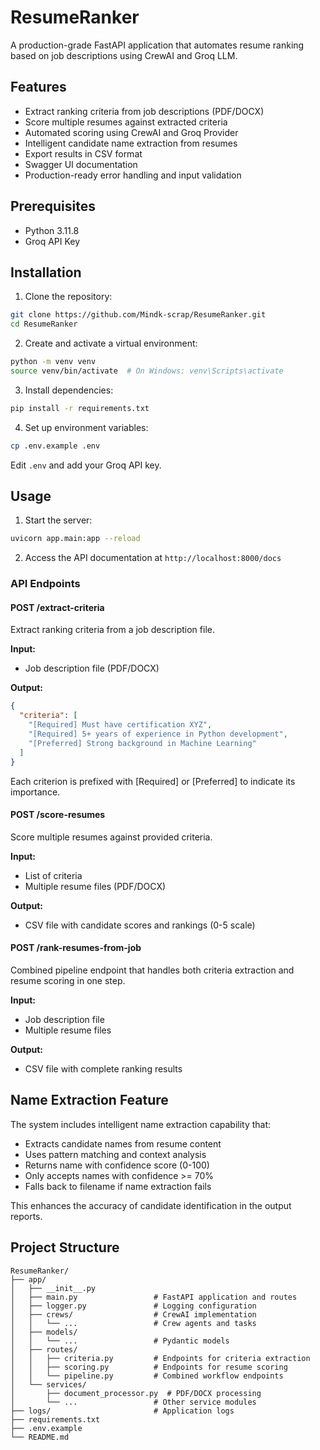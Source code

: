 # ResumeRanker

A production-grade FastAPI application that automates resume ranking based on job descriptions using CrewAI and Groq LLM.

## Features

- Extract ranking criteria from job descriptions (PDF/DOCX)
- Score multiple resumes against extracted criteria
- Automated scoring using CrewAI and Groq Provider
- Intelligent candidate name extraction from resumes
- Export results in CSV format
- Swagger UI documentation
- Production-ready error handling and input validation

## Prerequisites

- Python 3.11.8
- Groq API Key

## Installation

1. Clone the repository:
```bash
git clone https://github.com/Mindk-scrap/ResumeRanker.git
cd ResumeRanker
```

2. Create and activate a virtual environment:
```bash
python -m venv venv
source venv/bin/activate  # On Windows: venv\Scripts\activate
```

3. Install dependencies:
```bash
pip install -r requirements.txt
```

4. Set up environment variables:
```bash
cp .env.example .env
```
Edit `.env` and add your Groq API key.

## Usage

1. Start the server:
```bash
uvicorn app.main:app --reload
```

2. Access the API documentation at `http://localhost:8000/docs`

### API Endpoints

#### POST /extract-criteria
Extract ranking criteria from a job description file.

**Input:**
- Job description file (PDF/DOCX)

**Output:**
```json
{
  "criteria": [
    "[Required] Must have certification XYZ",
    "[Required] 5+ years of experience in Python development",
    "[Preferred] Strong background in Machine Learning"
  ]
}
```

Each criterion is prefixed with [Required] or [Preferred] to indicate its importance.

#### POST /score-resumes
Score multiple resumes against provided criteria.

**Input:**
- List of criteria
- Multiple resume files (PDF/DOCX)

**Output:**
- CSV file with candidate scores and rankings (0-5 scale)

#### POST /rank-resumes-from-job
Combined pipeline endpoint that handles both criteria extraction and resume scoring in one step.

**Input:**
- Job description file
- Multiple resume files

**Output:**
- CSV file with complete ranking results

## Name Extraction Feature

The system includes intelligent name extraction capability that:
- Extracts candidate names from resume content
- Uses pattern matching and context analysis
- Returns name with confidence score (0-100)
- Only accepts names with confidence >= 70%
- Falls back to filename if name extraction fails

This enhances the accuracy of candidate identification in the output reports.

## Project Structure

```
ResumeRanker/
├── app/
│   ├── __init__.py
│   ├── main.py                 # FastAPI application and routes
│   ├── logger.py               # Logging configuration
│   ├── crews/                  # CrewAI implementation
│   │   └── ...                 # Crew agents and tasks
│   ├── models/
│   │   └── ...                 # Pydantic models
│   ├── routes/
│   │   ├── criteria.py         # Endpoints for criteria extraction
│   │   ├── scoring.py          # Endpoints for resume scoring
│   │   └── pipeline.py         # Combined workflow endpoints
│   └── services/
│       ├── document_processor.py  # PDF/DOCX processing
│       └── ...                 # Other service modules
├── logs/                       # Application logs
├── requirements.txt
├── .env.example
└── README.md
```